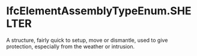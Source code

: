 IfcElementAssemblyTypeEnum.SHELTER
==================================
A structure, fairly quick to setup, move or dismantle, used to give
protection, especially from the weather or intrusion.


